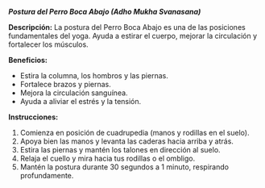 ***Postura del Perro Boca Abajo (Adho Mukha Svanasana)***

**Descripción:**
 La postura del Perro Boca Abajo es una de las posiciones fundamentales del yoga. Ayuda a estirar el cuerpo, mejorar la circulación y fortalecer los músculos.

**Beneficios:**

- Estira la columna, los hombros y las piernas.
- Fortalece brazos y piernas.
- Mejora la circulación sanguínea.
- Ayuda a aliviar el estrés y la tensión.

**Instrucciones:**

1. Comienza en posición de cuadrupedia (manos y rodillas en el suelo).
2. Apoya bien las manos y levanta las caderas hacia arriba y atrás.
3. Estira las piernas y mantén los talones en dirección al suelo.
4. Relaja el cuello y mira hacia tus rodillas o el ombligo.
5. Mantén la postura durante 30 segundos a 1 minuto, respirando profundamente.